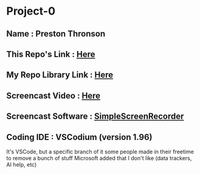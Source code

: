 # Project-0

## Name : Preston Thronson

## This Repo's Link : [Here](https://github.com/Prestonian1/Project-0)

## My Repo Library Link : [Here](https://github.com/Prestonian1?tab=repositories)

## Screencast Video : [Here](https://youtu.be/Fz_H8wpoQi4)

## Screencast Software : [SimpleScreenRecorder](https://www.maartenbaert.be/simplescreenrecorder/) 

## Coding IDE : VSCodium (version 1.96)
It's VSCode, but a specific branch of it some people made in their freetime to remove a bunch of stuff Microsoft added that I don't like (data trackers, AI help, etc)